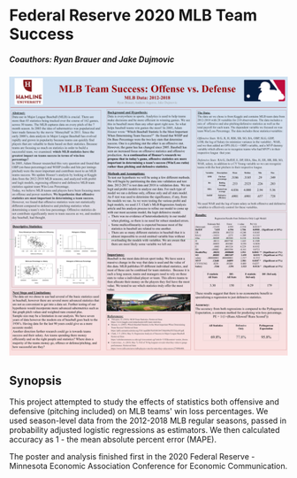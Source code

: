# Federal Reserve 2020 MLB Team Success
##### Coauthors: Ryan Brauer and Jake Dujmovic

![](Poster.png)

## Synopsis

This project attempted to study the effects of statistics both offensive and defensive (pitching included) on MLB teams' win loss percentages. We used season-level data from the 2012-2018 MLB regular seasons, passed in probability adjusted logistic regressions as estimators. We then calculated accuracy as 1 - the mean absolute percent error (MAPE).

The poster and analysis finished first in the 2020 Federal Reserve - Minnesota Economic Association Conference for Economic Communication.
